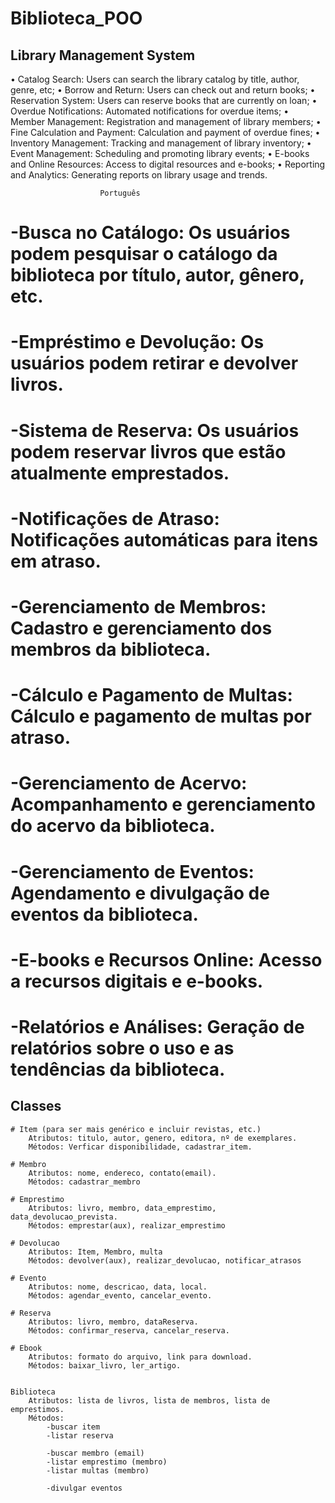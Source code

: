 # Biblioteca_POO

## Library Management System
• Catalog Search: Users can search the library catalog by title, author, genre, etc;
• Borrow and Return: Users can check out and return books;
• Reservation System: Users can reserve books that are currently on loan;
• Overdue Notifications: Automated notifications for overdue items;
• Member Management: Registration and management of library members;
• Fine Calculation and Payment: Calculation and payment of overdue fines;
• Inventory Management: Tracking and management of library inventory;
• Event Management: Scheduling and promoting library events;
• E-books and Online Resources: Access to digital resources and e-books;
• Reporting and Analytics: Generating reports on library usage and trends.
                         
                        Português

# -Busca no Catálogo: Os usuários podem pesquisar o catálogo da biblioteca por título, autor, gênero, etc.    
# -Empréstimo e Devolução: Os usuários podem retirar e devolver livros.                                       
# -Sistema de Reserva: Os usuários podem reservar livros que estão atualmente emprestados.                    
# -Notificações de Atraso: Notificações automáticas para itens em atraso.                                  
# -Gerenciamento de Membros: Cadastro e gerenciamento dos membros da biblioteca.                             
# -Cálculo e Pagamento de Multas: Cálculo e pagamento de multas por atraso.                                  
# -Gerenciamento de Acervo: Acompanhamento e gerenciamento do acervo da biblioteca.                         
# -Gerenciamento de Eventos: Agendamento e divulgação de eventos da biblioteca.                               
# -E-books e Recursos Online: Acesso a recursos digitais e e-books.
# -Relatórios e Análises: Geração de relatórios sobre o uso e as tendências da biblioteca.


## Classes
    # Item (para ser mais genérico e incluir revistas, etc.)
        Atributos: titulo, autor, genero, editora, nº de exemplares.
        Métodos: Verficar disponibilidade, cadastrar_item.

    # Membro
        Atributos: nome, endereco, contato(email).
        Métodos: cadastrar_membro
        
    # Emprestimo
        Atributos: livro, membro, data_emprestimo, data_devolucao_prevista.
        Métodos: emprestar(aux), realizar_emprestimo

    # Devolucao
        Atributos: Item, Membro, multa
        Métodos: devolver(aux), realizar_devolucao, notificar_atrasos

    # Evento
        Atributos: nome, descricao, data, local.
        Métodos: agendar_evento, cancelar_evento.

    # Reserva
        Atributos: livro, membro, dataReserva.
        Métodos: confirmar_reserva, cancelar_reserva.
    
    # Ebook
        Atributos: formato do arquivo, link para download.
        Métodos: baixar_livro, ler_artigo.


    Biblioteca
        Atributos: lista de livros, lista de membros, lista de emprestimos.
        Métodos:
            -buscar item
            -listar reserva

            -buscar membro (email)
            -listar emprestimo (membro)
            -listar multas (membro)
            
            -divulgar eventos
